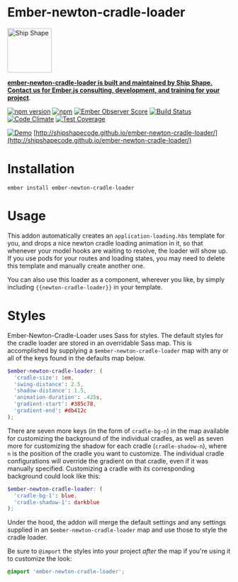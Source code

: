 # Ember-newton-cradle-loader

<a href="https://shipshape.io/"><img src="http://i.imgur.com/bU4ABmk.png" alt="Ship Shape" width="100" height="100"/></a>

**[ember-newton-cradle-loader is built and maintained by Ship Shape. Contact us for Ember.js consulting, development, and training for your project](https://shipshape.io/ember-consulting)**.

[![npm version](https://badge.fury.io/js/ember-newton-cradle-loader.svg)](http://badge.fury.io/js/ember-newton-cradle-loader)
[![npm](https://img.shields.io/npm/dm/ember-newton-cradle-loader.svg)]()
[![Ember Observer Score](http://emberobserver.com/badges/ember-newton-cradle-loader.svg)](http://emberobserver.com/addons/ember-newton-cradle-loader)
[![Build Status](https://travis-ci.org/shipshapecode/ember-newton-cradle-loader.svg)](https://travis-ci.org/shipshapecode/ember-newton-cradle-loader)
[![Code Climate](https://codeclimate.com/github/shipshapecode/ember-newton-cradle-loader/badges/gpa.svg)](https://codeclimate.com/github/shipshapecode/ember-newton-cradle-loader)
[![Test Coverage](https://codeclimate.com/github/shipshapecode/ember-newton-cradle-loader/badges/coverage.svg)](https://codeclimate.com/github/shipshapecode/ember-newton-cradle-loader/coverage)

[![Demo](http://i.imgur.com/hDPxb2H.gif)](http://shipshapecode.github.io/ember-newton-cradle-loader/)
[http://shipshapecode.github.io/ember-newton-cradle-loader/](http://shipshapecode.github.io/ember-newton-cradle-loader/)

# Installation
`ember install ember-newton-cradle-loader`

# Usage

This addon automatically creates an `application-loading.hbs` template for you, and drops a nice newton cradle loading animation in it, so that whenever your model hooks are waiting to resolve, the loader will show up. If you use pods for your routes and loading states, you may need to delete this template and manually create another one.

You can also use this loader as a component, wherever you like, by simply including `{{newton-cradle-loader}}` in your template.


# Styles

Ember-Newton-Cradle-Loader uses Sass for styles. The default styles for the cradle loader are stored in an overridable Sass map. This is accomplished by supplying a `$ember-newton-cradle-loader` map with any or all of the keys found in the defaults map below.

```scss
$ember-newton-cradle-loader: (
  'cradle-size': 1em,
  'swing-distance': 2.5,
  'shadow-distance': 1.5,
  'animation-duration': .425s,
  'gradient-start': #385c78,
  'gradient-end': #db412c
);
```

There are seven more keys (in the form of `cradle-bg-n`) in the map available for customizing the background of the individual cradles, as well as seven more for customizing the shadow for each cradle (`cradle-shadow-n`), where `n` is the position of the cradle you want to customize. The individual cradle configurations will override the gradient on that cradle, even if it was manually specified. Customizing a cradle with its corresponding background could look like this:

```scss
$ember-newton-cradle-loader: (
  'cradle-bg-1': blue,
  'cradle-shadow-1': darkblue
);
```

Under the hood, the addon will merge the default settings and any settings supplied in an `$ember-newton-cradle-loader` map and use those to style the cradle loader.

Be sure to `@import` the styles into your project *after* the map if you're using it to customize the look:

```scss
@import 'ember-newton-cradle-loader';
```
